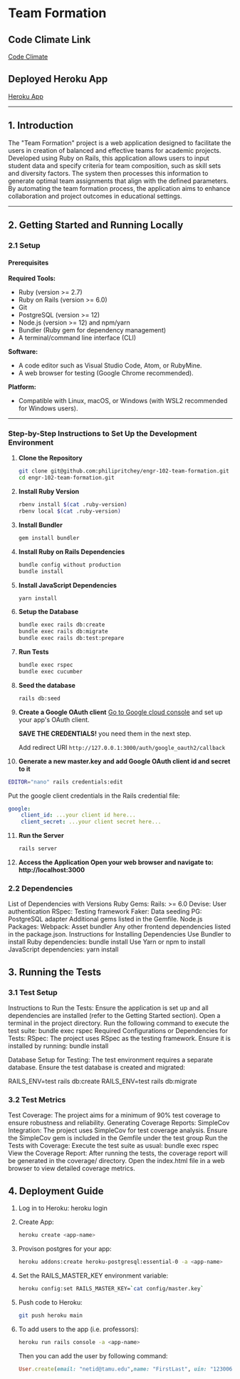 # Team Formation

## Code Climate Link
[Code Climate](https://codeclimate.com/github/phanijyothi11-tamu/team-formation)

## Deployed Heroku App
[Heroku App](https://teamformation-c5eaebc1d53b.herokuapp.com/)

---

## 1. Introduction
The "Team Formation" project is a web application designed to facilitate the users in creation of balanced and effective teams for academic projects. Developed using Ruby on Rails, this application allows users to input student data and specify criteria for team composition, such as skill sets and diversity factors. The system then processes this information to generate optimal team assignments that align with the defined parameters. By automating the team formation process, the application aims to enhance collaboration and project outcomes in educational settings.

---

## 2. Getting Started and Running Locally

### 2.1 Setup

#### Prerequisites

**Required Tools:**
- Ruby (version >= 2.7)
- Ruby on Rails (version >= 6.0)
- Git
- PostgreSQL (version >= 12)
- Node.js (version >= 12) and npm/yarn
- Bundler (Ruby gem for dependency management)
- A terminal/command line interface (CLI)

**Software:**
- A code editor such as Visual Studio Code, Atom, or RubyMine.
- A web browser for testing (Google Chrome recommended).

**Platform:**
- Compatible with Linux, macOS, or Windows (with WSL2 recommended for Windows users).

---

### Step-by-Step Instructions to Set Up the Development Environment

1. **Clone the Repository**
   ```bash
   git clone git@github.com:philipritchey/engr-102-team-formation.git
   cd engr-102-team-formation.git
   ```

2. **Install Ruby Version**
   ```bash
   rbenv install $(cat .ruby-version)
   rbenv local $(cat .ruby-version)
   ```

3. **Install Bundler**
   ```bash
   gem install bundler
   ```

4. **Install Ruby on Rails Dependencies**
   ```bash
   bundle config without production
   bundle install
   ```

5. **Install JavaScript Dependencies**
   ```bash
   yarn install
   ```

6. **Setup the Database**
   ```bash
   bundle exec rails db:create
   bundle exec rails db:migrate
   bundle exec rails db:test:prepare
   ```

7. **Run Tests**
   ```bash
   bundle exec rspec
   bundle exec cucumber
   ```

8. **Seed the database**
   ```bash
   rails db:seed
   ```

9. **Create a Google OAuth client**
   [Go to Google cloud console](https://console.cloud.google.com/) and set up your app's OAuth client.

   **SAVE THE CREDENTIALS!** you need them in the next step.

   Add redirect URI `http://127.0.0.1:3000/auth/google_oauth2/callback`

10. **Generate a new master.key and add Google OAuth client id and secret to it**
   ```bash
   EDITOR="nano" rails credentials:edit
   ```

   Put the google client credentials in the Rails credential file:

   ```yaml
   google:
       client_id: ...your client id here...
       client_secret: ...your client secret here...
   ```


11. **Run the Server**
    ```bash
    rails server
    ```

12. **Access the Application Open your web browser and navigate to: http://localhost:3000**

### 2.2 Dependencies
List of Dependencies with Versions
Ruby Gems:
Rails: >= 6.0
Devise: User authentication
RSpec: Testing framework
Faker: Data seeding
PG: PostgreSQL adapter
Additional gems listed in the Gemfile.
Node.js Packages:
Webpack: Asset bundler
Any other frontend dependencies listed in the package.json.
Instructions for Installing Dependencies
Use Bundler to install Ruby dependencies:
bundle install
Use Yarn or npm to install JavaScript dependencies:
yarn install



## 3. Running the Tests
### 3.1 Test Setup
Instructions to Run the Tests:
Ensure the application is set up and all dependencies are installed (refer to the Getting Started section).
Open a terminal in the project directory.
Run the following command to execute the test suite:
bundle exec rspec
Required Configurations or Dependencies for Tests:
RSpec:
The project uses RSpec as the testing framework. Ensure it is installed by running:
bundle install

Database Setup for Testing:
The test environment requires a separate database. Ensure the test database is created and migrated:

RAILS_ENV=test rails db:create
RAILS_ENV=test rails db:migrate
### 3.2 Test Metrics
Test Coverage:
The project aims for a minimum of 90% test coverage to ensure robustness and reliability.
Generating Coverage Reports:
SimpleCov Integration:
The project uses SimpleCov for test coverage analysis.
Ensure the SimpleCov gem is included in the Gemfile under the test group
Run the Tests with Coverage:
Execute the test suite as usual:
bundle exec rspec
View the Coverage Report:
After running the tests, the coverage report will be generated in the coverage/ directory.
Open the index.html file in a web browser to view detailed coverage metrics.

## 4. Deployment Guide
1. Log in to Heroku: heroku login

2. Create App:
   ```bash
   heroku create <app-name>
   ```

3. Provison postgres for your app:
   ```bash
   heroku addons:create heroku-postgresql:essential-0 -a <app-name>
   ```

4. Set the RAILS_MASTER_KEY environment variable:
   ```bash
   heroku config:set RAILS_MASTER_KEY=`cat config/master.key`
   ```

5. Push code to Heroku:
   ```bash
   git push heroku main
   ```

6. To add users to the app (i.e. professors):
   ```bash
   heroku run rails console -a <app-name>
   ```

   Then you can add the user by following command:
   ```ruby
   User.create(email: "netid@tamu.edu",name: "FirstLast", uin: "123006789")
   ```






